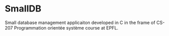 # SmallDB

Small database management applicaiton developed in C in the frame of CS-207 Programmation orientée système course at EPFL.
